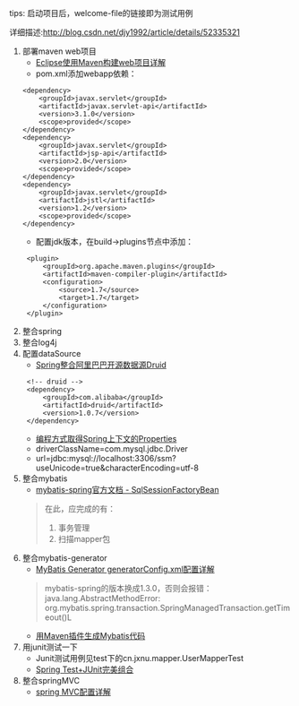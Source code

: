 tips: 启动项目后，welcome-file的链接即为测试用例

详细描述:http://blog.csdn.net/djy1992/article/details/52335321


1. 部署maven web项目
   * [Eclipse使用Maven构建web项目详解](http://www.devnote.cn/article/148.html)
   * pom.xml添加webapp依赖：
    ```
    <dependency>
    	<groupId>javax.servlet</groupId>
    	<artifactId>javax.servlet-api</artifactId>
    	<version>3.1.0</version>
    	<scope>provided</scope>
    </dependency>
    <dependency>
    	<groupId>javax.servlet</groupId>
    	<artifactId>jsp-api</artifactId>
    	<version>2.0</version>
    	<scope>provided</scope>
    </dependency>
    <dependency>
    	<groupId>javax.servlet</groupId>
    	<artifactId>jstl</artifactId>
    	<version>1.2</version>
    	<scope>provided</scope>
    </dependency>
    ```
   * 配置jdk版本，在build->plugins节点中添加：
   ```
    <plugin>
        <groupId>org.apache.maven.plugins</groupId>
        <artifactId>maven-compiler-plugin</artifactId>
        <configuration>
            <source>1.7</source>
            <target>1.7</target>
        </configuration>
    </plugin>
   ```
2. 整合spring
3. 整合log4j
4. 配置dataSource
   * [Spring整合阿里巴巴开源数据源Druid](http://www.html580.com/9880)
   ```
    <!-- druid -->
	<dependency>
		<groupId>com.alibaba</groupId>
		<artifactId>druid</artifactId>
		<version>1.0.7</version>
	</dependency>
   ```
   * [编程方式取得Spring上下文的Properties](http://blog.csdn.net/djy1992/article/details/52335321)
   * driverClassName=com.mysql.jdbc.Driver
   * url=jdbc:mysql://localhost:3306/ssm?useUnicode=true&amp;characterEncoding=utf-8
5. 整合mybatis
   * [mybatis-spring官方文档 - SqlSessionFactoryBean](http://www.mybatis.org/spring/zh/factorybean.html)
   > 在此，应完成的有：
   > 1. 事务管理
   > 2. 扫描mapper包
6. 整合mybatis-generator
   * [MyBatis Generator generatorConfig.xml配置详解](http://blog.csdn.net/djy1992/article/details/52335321)
   > mybatis-spring的版本换成1.3.0，否则会报错：
   > java.lang.AbstractMethodError: org.mybatis.spring.transaction.SpringManagedTransaction.getTimeout()L
   * [用Maven插件生成Mybatis代码](http://my.oschina.net/lilw/blog/168304)
7. 用junit测试一下
   * Junit测试用例见test下的cn.jxnu.mapper.UserMapperTest
   * [Spring Test+JUnit完美组合](http://blog.csdn.net/djy1992/article/details/52335321)
8. 整合springMVC
   * [spring MVC配置详解](http://blog.csdn.net/djy1992/article/details/52335321)